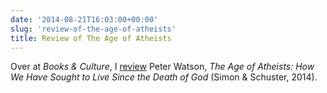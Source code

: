 ```yaml
---
date: '2014-08-21T16:03:00+00:00'
slug: 'review-of-the-age-of-atheists'
title: Review of The Age of Atheists
---
```


Over at *Books & Culture*, I [review](http://www.booksandculture.com/articles/webexclusives/2014/august/age-of-atheists.html?paging=off) Peter Watson, *The Age of Atheists: How We Have Sought to Live Since the Death of God* (Simon & Schuster, 2014).

